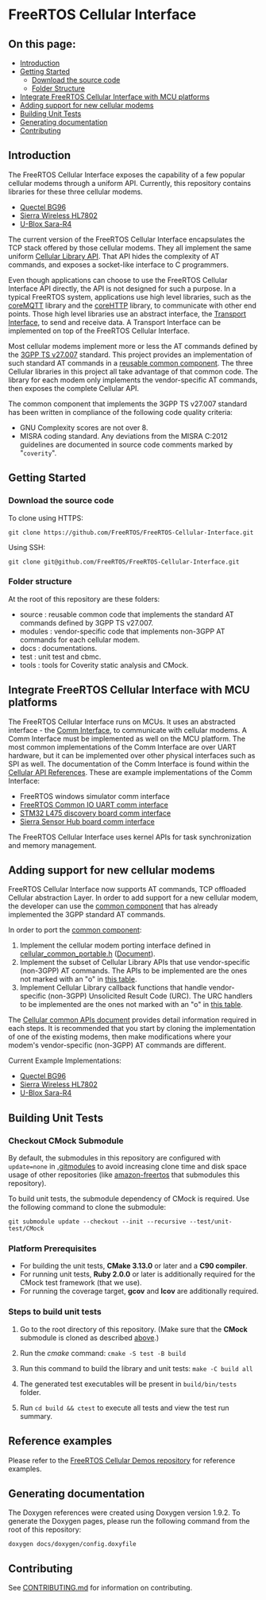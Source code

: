 # FreeRTOS Cellular Interface

## On this page:
* [Introduction](#Introduction)
* [Getting Started](#Getting-Started)
    * [Download the source code](#Download-the-source-code)
    * [Folder Structure](#Folder-Structure)
* [Integrate FreeRTOS Cellular Interface with MCU platforms](#Integrate-FreeRTOS-Cellular-Interface-with-MCU-platforms)
* [Adding support for new cellular modems](#Adding-support-for-new-cellular-modems)
* [Building Unit Tests](#Building-Unit-Tests)
* [Generating documentation](#Generating-documentation)
* [Contributing](#Contributing)

## Introduction

The FreeRTOS Cellular Interface exposes the capability of a few popular cellular modems through a uniform API. Currently, this repository contains libraries for these three cellular modems.

* [Quectel BG96](https://www.quectel.com/product/lte-bg96-cat-m1-nb1-egprs/)
* [Sierra Wireless HL7802](https://www.sierrawireless.com/products-and-solutions/embedded-solutions/products/hl7802/)
* [U-Blox Sara-R4](https://www.u-blox.com/en/product/sara-r4-series)

The current version of the FreeRTOS Cellular Interface encapsulates the TCP stack offered by those cellular modems.  They all implement the same uniform [Cellular Library API](https://github.com/FreeRTOS/FreeRTOS-Cellular-Interface/tree/main/source/include/cellular_api.h).  That API hides the complexity of AT commands, and exposes a socket-like interface to C programmers.

Even though applications can choose to use the FreeRTOS Cellular Interface API directly, the API is not designed for such a purpose. In a typical FreeRTOS system, applications use high level libraries, such as the [coreMQTT](https://github.com/FreeRTOS/coreMQTT) library and the [coreHTTP](https://github.com/FreeRTOS/coreHTTP) library, to communicate with other end points. Those high level libraries use an abstract interface, the [Transport Interface](https://github.com/FreeRTOS/coreMQTT/blob/main/source/interface/transport_interface.h), to send and receive data. A Transport Interface can be implemented on top of the FreeRTOS Cellular Interface.

Most cellular modems implement more or less the AT commands defined by the [3GPP TS v27.007](https://portal.3gpp.org/desktopmodules/Specifications/SpecificationDetails.aspx?specificationId=1515) standard. This project provides an implementation of such standard AT commands in a [reusable common component](https://github.com/FreeRTOS/FreeRTOS-Cellular-Interface/tree/main/source/include/common). The three Cellular libraries in this project all take advantage of that common code. The library for each modem only implements the vendor-specific AT commands, then exposes the complete Cellular API.

The common component that implements the 3GPP TS v27.007 standard has been written in compliance of the following code quality criteria:

* GNU Complexity scores are not over 8.
* MISRA coding standard. Any deviations from the MISRA C:2012 guidelines are documented in source code comments marked by "`coverity`".

## Getting Started

### Download the source code

To clone using HTTPS:

```
git clone https://github.com/FreeRTOS/FreeRTOS-Cellular-Interface.git
```

Using SSH:

```
git clone git@github.com/FreeRTOS/FreeRTOS-Cellular-Interface.git
```

### Folder structure

At the root of this repository are these folders:

* source : reusable common code that implements the standard AT commands defined by 3GPP TS v27.007.
* modules : vendor-specific code that implements non-3GPP AT commands for each cellular modem.
* docs : documentations.
* test : unit test and cbmc.
* tools : tools for Coverity static analysis and CMock.

## Integrate FreeRTOS Cellular Interface with MCU platforms

The FreeRTOS Cellular Interface runs on MCUs.  It uses an abstracted interface - the [Comm Interface](https://github.com/FreeRTOS/FreeRTOS-Cellular-Interface/tree/main/source/interface/cellular_comm_interface.h), to communicate with cellular modems. A Comm Interface must be implemented as well on the MCU platform.  The most common implementations of the Comm Interface are over UART hardware, but it can be implemented over other physical interfaces such as SPI as well. The documentation of the Comm Interface is found within the [Cellular API References](https://www.freertos.org/Documentation/api-ref/cellular/comm_if.html). These are example implementations of the Comm Interface:

* FreeRTOS windows simulator comm interface
* [FreeRTOS Common IO UART comm interface](https://github.com/aws/amazon-freertos/blob/feature/cellular/vendors/st/boards/stm32l475_discovery/ports/comm_if/comm_if_uart.c)
* [STM32 L475 discovery board comm interface](https://github.com/aws/amazon-freertos/blob/feature/cellular/vendors/st/boards/stm32l475_discovery/ports/comm_if/comm_if_st.c)
* [Sierra Sensor Hub board comm interface](https://github.com/aws/amazon-freertos/blob/feature/cellular/vendors/sierra/boards/sensorhub/ports/comm_if/comm_if_sierra.c)

The FreeRTOS Cellular Interface uses kernel APIs for task synchronization and memory management.

## Adding support for new cellular modems

FreeRTOS Cellular Interface now supports AT commands, TCP offloaded Cellular abstraction Layer. In order to add support for a new cellular modem, the developer can use the [common component](https://github.com/FreeRTOS/FreeRTOS-Cellular-Interface/tree/main/source/include/common) that has already implemented the 3GPP standard AT commands.

In order to port the [common component](https://www.freertos.org/Documentation/api-ref/cellular_common/index.html):

1. Implement the cellular modem porting interface defined in [cellular_common_portable.h](https://github.com/FreeRTOS/FreeRTOS-Cellular-Interface/tree/main/source/include/common/cellular_common_portable.h) ([Document](https://www.freertos.org/Documentation/api-ref/cellular/cellular__common__portable_8h.html)).
2. Implement the subset of Cellular Library APIs that use vendor-specific (non-3GPP) AT commands. The APIs to be implemented are the ones not marked with an "o" in [this table](https://www.freertos.org/Documentation/api-ref/cellular/cellular_common__a_p_is.html).
3. Implement Cellular Library callback functions that handle vendor-specific (non-3GPP) Unsolicited Result Code (URC). The URC handlers to be implemented are the ones not marked with an "o" in [this table](https://www.freertos.org/Documentation/api-ref/cellular/cellular_common__u_r_c_handlers.html).

The [Cellular common APIs document](https://www.freertos.org/Documentation/api-ref/cellular/cellular_porting_module_guide.html) provides detail information required in each steps.
It is recommended that you start by cloning the implementation of one of the existing modems, then make modifications where your modem's vendor-specific (non-3GPP) AT commands are different.

 Current Example Implementations:

* [Quectel BG96](https://github.com/FreeRTOS/FreeRTOS-Cellular-Interface/tree/main/modules/bg96)
* [Sierra Wireless HL7802](https://github.com/FreeRTOS/FreeRTOS-Cellular-Interface/tree/main/modules/hl7802)
* [U-Blox Sara-R4](https://github.com/FreeRTOS/FreeRTOS-Cellular-Interface/tree/main/modules/sara_r4)

## Building Unit Tests

### Checkout CMock Submodule
By default, the submodules in this repository are configured with `update=none` in [.gitmodules](.gitmodules) to avoid increasing clone time and disk space usage of other repositories (like [amazon-freertos](https://github.com/aws/amazon-freertos) that submodules this repository).


To build unit tests, the submodule dependency of CMock is required. Use the following command to clone the submodule:
```
git submodule update --checkout --init --recursive --test/unit-test/CMock
```

### Platform Prerequisites

- For building the unit tests, **CMake 3.13.0** or later and a **C90 compiler**.
- For running unit tests, **Ruby 2.0.0** or later is additionally required for the CMock test framework (that we use).
- For running the coverage target, **gcov** and **lcov** are additionally required.

### Steps to build unit tests

1. Go to the root directory of this repository. (Make sure that the **CMock** submodule is cloned as described [above](#checkout-cmock-submodule).)

1. Run the *cmake* command: `cmake -S test -B build`

1. Run this command to build the library and unit tests: `make -C build all`

1. The generated test executables will be present in `build/bin/tests` folder.

1. Run `cd build && ctest` to execute all tests and view the test run summary.

## Reference examples

Please refer to the [FreeRTOS Cellular Demos repository](https://github.com/FreeRTOS/Lab-Project-FreeRTOS-Cellular-Demo) for reference examples.

## Generating documentation

The Doxygen references were created using Doxygen version 1.9.2. To generate the
Doxygen pages, please run the following command from the root of this repository:

```shell
doxygen docs/doxygen/config.doxyfile
```

## Contributing

See [CONTRIBUTING.md](./.github/CONTRIBUTING.md) for information on contributing.
